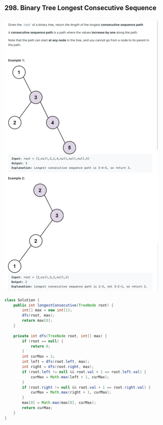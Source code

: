 ## 298. Binary Tree Longest Consecutive Sequence
![](img/2024-06-06-23-34-46.png)
![](img/2024-06-06-23-34-59.png)
---

```java
class Solution {
    public int longestConsecutive(TreeNode root) {
        int[] max = new int[1];
        dfs(root, max);
        return max[0];
    }

    private int dfs(TreeNode root, int[] max) {
        if (root == null) {
            return 0;
        }
        int curMax = 1;
        int left = dfs(root.left, max);
        int right = dfs(root.right, max);
        if (root.left != null && root.val + 1 == root.left.val) {
            curMax = Math.max(left + 1, curMax);
        }
        if (root.right != null && root.val + 1 == root.right.val) {
            curMax = Math.max(right + 1, curMax);
        }
        max[0] = Math.max(max[0], curMax);
        return curMax;
    }
}
```
